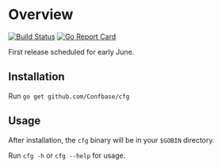 # Overview

[![Build Status](https://travis-ci.org/Confbase/cfg.svg?branch=master)](https://travis-ci.org/Confbase/cfg) [![Go Report Card](https://goreportcard.com/badge/github.com/Confbase/cfg)](https://goreportcard.com/report/github.com/Confbase/cfg)

First release scheduled for early June.

## Installation

Run `go get github.com/Confbase/cfg`

## Usage

After installation, the `cfg` binary will be in your `$GOBIN` directory.

Run `cfg -h` or `cfg --help` for usage.

